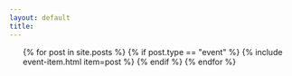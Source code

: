 ```yaml
---
layout: default
title: 
---
```


<ul class="news list-unstyled">
{% for post in site.posts %}
    {% if post.type == "event" %}
        {% include event-item.html item=post %}
    {% endif %}
{% endfor %}
</ul>

